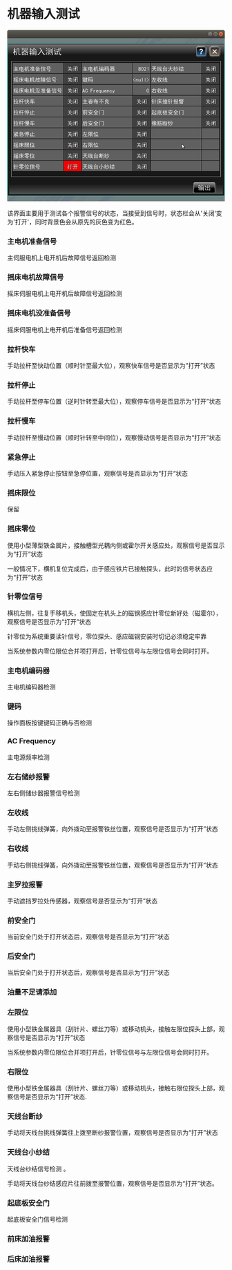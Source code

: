 # 机器输入测试

![](https://raw.githubusercontent.com/HQwangyun/HQ-image/master/%E6%9C%BA%E5%99%A8%E8%BE%93%E5%85%A5%E6%B5%8B%E8%AF%95.png)

该界面主要用于测试各个报警信号的状态，当接受到信号时，状态栏会从'关闭‘变为'打开'，同时背景色会从原先的灰色变为红色。

### 主电机准备信号

主伺服电机上电开机后故障信号返回检测

### 摇床电机故障信号

摇床伺服电机上电开机后故障信号返回检测

### 摇床电机没准备信号

摇床伺服电机上电开机后准备信号返回检测

### 拉杆快车

手动拉杆至快动位置（顺时针至最大位），观察快车信号是否显示为”打开”状态

### 拉杆停止

手动拉杆至停车位置（逆时针转至最大位），观察停车信号是否显示为“打开”状态

### 拉杆慢车

手动拉杆至慢动位置（顺时针转至中间位），观察慢动信号是否显示为“打开”状态

### 紧急停止

手动压入紧急停止按钮至急停位置，观察信号是否显示为“打开“状态

### 摇床限位

保留

### 摇床零位

使用小型薄型铁金属片，接触槽型光耦内侧或霍尔开关感应处，观察信号是否显示为“打开”状态

一般情况下，横机复位完成后，由于感应铁片已接触探头，此时的信号状态应为“打开”状态

### 针零位信号

横机左侧，往复手移机头，使固定在机头上的磁钢感应针零位新好处（磁霍尔），观察信号是否显示为“打开”状态

针零位为系统重要读针信号，零位探头、感应磁钢安装时切记必须稳定牢靠

当系统参数内零位限位合并项打开后，针零位信号与左限位信号会同时打开。

### 主电机编码器

主电机编码器检测

### 键码

操作面板按键键码正确与否检测

### AC Frequency

主电源频率检测 

### 左右储纱报警

左右侧储纱器报警信号检测

### 左收线

手动左侧挑线弹簧，向外拨动至报警铁丝位置，观察信号是否显示为“打开”状态

### 右收线

手动右侧挑线弹簧，向外拨动至报警铁丝位置，观察信号是否显示为“打开”状态

### 主罗拉报警

手动遮挡罗拉处传感器，观察信号是否显示为“打开”状态

### 前安全门

当前安全门处于打开状态后，观察信号是否显示为“打开”状态

### 后安全门

当后安全门处于打开状态后，观察信号是否显示为“打开”状态

### 油量不足请添加

### 左限位

使用小型铁金属器具（刮针片、螺丝刀等）或移动机头，接触左限位探头上部，观察信号是否显示为“打开”状态

当系统参数内零位限位合并项打开后，针零位信号与左限位信号会同时打开。

### 右限位

使用小型铁金属器具（刮针片、螺丝刀等）或移动机头，接触右限位探头上部，观察信号是否显示为“打开”状态.

### 天线台断纱

手动将天线台挑线弹簧往上拨至断纱报警位置，观察信号是否显示为“打开”状态

### 天线台小纱结

天线台纱结信号检测 。

手动将天线台纱结感应片往前拨至报警位置，观察信号是否显示为“打开”状态。

### 起底板安全门

起底板安全门信号检测

### 前床加油报警

### 后床加油报警




